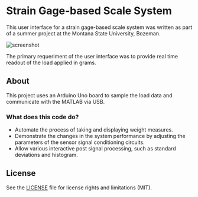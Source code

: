 # Strain Gage-based Scale System

This user interface for a strain gage-based scale system was written as part of a summer project at the Montana State University, Bozeman.

![screenshot](https://cloud.githubusercontent.com/assets/3193712/10882088/0afde71c-814f-11e5-9c5e-3772b41304bf.png)

The primary requeriment of the user interface was to provide real time readout of the load applied in grams.


## About

This project uses an Arduino Uno board to sample the load data and communicate with the MATLAB via USB.


### What does this code do?

* Automate the process of taking and displaying weight measures.
* Demonstrate the changes in the system performance by
adjusting the parameters of the sensor signal conditioning
circuits.
* Allow various interactive post signal processing, such as standard deviations and histogram.


## License

See the [LICENSE](https://github.com/gustavohb/strain-gage-based-scale-system/blob/master/LICENSE) file for license rights and limitations (MIT).
